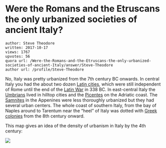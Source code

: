 # Were the Romans and the Etruscans the only urbanized societies of ancient Italy?

	author: Steve Theodore
	written: 2017-10-17
	views: 1767
	upvotes: 56
	quora url: /Were-the-Romans-and-the-Etruscans-the-only-urbanized-societies-of-ancient-Italy/answer/Steve-Theodore
	author url: /profile/Steve-Theodore


No, Italy was pretty urbanized from the 7th century BC onwards. In central Italy you had the about two dozen [Latin cities](https://en.wikipedia.org/wiki/Latin_League), which were still independent of Rome until the end of the [Latin War](https://en.wikipedia.org/wiki/Latin_War) in 338 BC. In east-central Italy the [Umbrians](https://en.wikipedia.org/wiki/Umbri) lived in hilltop cities and the [Picentes](https://en.wikipedia.org/wiki/Picenum) on the Adriatic coast. The [Samnites](https://en.wikipedia.org/wiki/Samnites) in the Appenines were less thoroughly urbanized but they had several urban centers. The whole coast of southern Italy, from the bay of Naples around to Tarentum near the “heel” of Italy was dotted with [Greek colonies](https://en.wikipedia.org/wiki/Magna_Graecia) from the 8th century onward.

This map gives an idea of the density of urbanism in Italy by the 4th century:

![](https://qph.fs.quoracdn.net/main-qimg-875c54826bd816077684b3a046c797ed)

